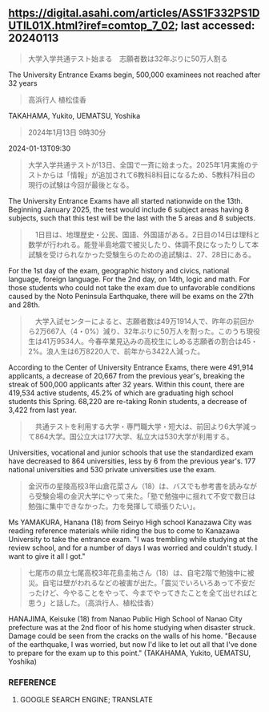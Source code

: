 ## https://digital.asahi.com/articles/ASS1F332PS1DUTIL01X.html?iref=comtop_7_02; last accessed: 20240113

> 大学入学共通テスト始まる　志願者数は32年ぶりに50万人割る

The University Entrance Exams begin, 500,000 examinees not reached after 32 years

> 高浜行人 植松佳香

TAKAHAMA, Yukito, UEMATSU, Yoshika

> 2024年1月13日 9時30分

2024-01-13T09:30

> 大学入学共通テストが13日、全国で一斉に始まった。2025年1月実施のテストからは「情報」が追加されて6教科8科目になるため、5教科7科目の現行の試験は今回が最後となる。

The University Entrance Exams have all started nationwide on the 13th. Beginning January 2025, the test would include 6 subject areas having 8 subjects, such that this test will be the last with the 5 areas and 8 subjects.

>　1日目は、地理歴史・公民、国語、外国語がある。2日目の14日は理科と数学が行われる。能登半島地震で被災したり、体調不良になったりして本試験を受けられなかった受験生らのための追試験は、27、28日にある。

For the 1st day of the exam, geographic history and civics, national language, foreign language. For the 2nd day, on 14th, logic and math. For those students who could not take the exam due to unfavorable conditions caused by the Noto Peninsula Earthquake, there will be exams on the 27th and 28th.

>　大学入試センターによると、志願者数は49万1914人で、昨年の前回から2万667人（4・0%）減り、32年ぶりに50万人を割った。このうち現役生は41万9534人。今春卒業見込みの高校生にしめる志願者の割合は45・2%。浪人生は6万8220人で、前年から3422人減った。

According to the Center of University Entrance Exams, there were 491,914 applicants, a decrease of 20,667 from the previous year's, breaking the streak of 500,000 applicants after 32 years. Within this count, there are 419,534 active students, 45.2% of which are graduating high school students this Spring. 68,220 are re-taking Ronin students, a decrease of 3,422 from last year.

>　共通テストを利用する大学・専門職大学・短大は、前回より6大学減って864大学。国公立大は177大学、私立大は530大学が利用する。

Universities, vocational and junior schools that use the standardized exam have decreased to 864 universities, less by 6 from the previous year's. 177 national universities and 530 private universities use the exam. 

> 金沢市の星陵高校3年山倉花菜さん（18）は、バスでも参考書を読みながら受験会場の金沢大学にやって来た。「塾で勉強中に揺れて不安で数日は勉強に集中できなかった。力を発揮して頑張りたい」。

Ms YAMAKURA, Hanana (18) from Seiryo High school Kanazawa City was reading reference materials while riding the bus to come to Kanazawa University to take the entrance exam. "I was trembling while studying at the review school, and for a number of days I was worried and couldn't study. I want to give it all I got." 

> 七尾市の県立七尾高校3年花島圭祐さん（18）は、自宅2階で勉強中に被災。自宅は壁がわれるなどの被害が出た。「震災でいろいろあって不安だったけど、今やることをやって、今までやってきたことを全て出せればと思う」と話した。（高浜行人、植松佳香）

HANAJIMA, Keisuke (18) from Nanao Public High School of Nanao City prefecture was at the 2nd floor of his home studying when disaster struck. Damage could be seen from the cracks on the walls of his home. "Because of the earthquake, I was worried, but now I'd like to let out all that I've done to prepare for the exam up to this point." (TAKAHAMA, Yukito, UEMATSU, Yoshika)


### REFERENCE

1) GOOGLE SEARCH ENGINE; TRANSLATE
